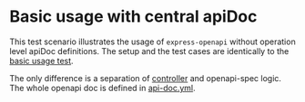 # Basic usage with central apiDoc

This test scenario illustrates the usage of `express-openapi` without operation
level apiDoc definitions. The setup and the test cases are identically to the [basic usage test](../basic-usage).

The only difference is a separation of [controller](api-routes) and openapi-spec logic.
The whole openapi doc is defined in [api-doc.yml](api-doc.yml).
